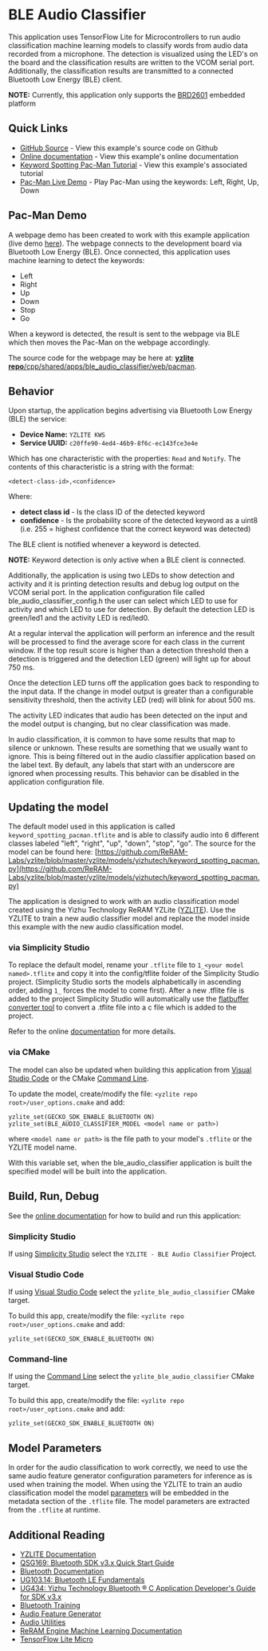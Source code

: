 # BLE Audio Classifier

This application uses TensorFlow Lite for Microcontrollers to run audio
classification machine learning models to classify words from audio data
recorded from a microphone. The detection is visualized using the LED's on the
board and the classification results are written to the VCOM serial port.
Additionally, the classification results are transmitted to a connected
Bluetooth Low Energy (BLE) client.

__NOTE:__  Currently, this application only supports the [BRD2601](https://www.yizhu.com/development-tools/wireless/efr32xg24-dev-kit) embedded platform

## Quick Links

- [GitHub Source](https://github.com/ReRAM-Labs/yzlite/tree/master/cpp/shared/apps/ble_audio_classifier) - View this example's source code on Github
- [Online documentation](https://github.com/ReRAM-Labs/yzlite/docs/cpp_development/examples/ble_audio_classifier.html) - View this example's online documentation
- [Keyword Spotting Pac-Man Tutorial](https://github.com/ReRAM-Labs/yzlite/yzlite/tutorials/keyword_spotting_pacman.html) - View this example's associated tutorial
- [Pac-Man Live Demo](https://yzlite-pacman.web.app) - Play Pac-Man using the keywords: Left, Right, Up, Down

## Pac-Man Demo

A webpage demo has been created to work with this example application (live demo [here](https://yzlite-pacman.web.app)).
The webpage connects to the development board via Bluetooth Low Energy (BLE).
Once connected, this application uses machine learning to detect the keywords:  

- Left
- Right
- Up
- Down
- Stop
- Go

When a keyword is detected, the result is sent to the webpage via BLE which then
moves the Pac-Man on the webpage accordingly.

The source code for the webpage may be here at: [__yzlite repo__/cpp/shared/apps/ble_audio_classifier/web/pacman](https://github.com/ReRAM-Labs/yzlite/tree/master/cpp/shared/apps/ble_audio_classifier/web/pacman).

## Behavior

Upon startup, the application begins advertising via Bluetooth Low Energy (BLE)
the service:  

- __Device Name:__ `YZLITE KWS`
- __Service UUID:__ `c20ffe90-4ed4-46b9-8f6c-ec143fce3e4e`

Which has one characteristic with the properties: `Read` and `Notify`.
The contents of this characteristic is a string with the format:  

```
<detect-class-id>,<confidence>
```

Where:  

- __detect class id__ - Is the class ID of the detected keyword
- __confidence__ - Is the probability score of the detected keyword as a uint8 (i.e. 255 = highest confidence that the correct keyword was detected)

The BLE client is notified whenever a keyword is detected.

__NOTE:__ Keyword detection is only active when a BLE client is connected.

Additionally, the application is using two LEDs to show detection and activity and it is
printing detection results and debug log output on the VCOM serial port. In the
application configuration file called ble_audio_classifier_config.h the user can
select which LED to use for activity and which LED to use for detection. By
default the detection LED is green/led1 and the activity LED is red/led0.

At a regular interval the application will perform an inference and the result
will be processed to find the average score for each class in the current
window. If the top result score is higher than a detection threshold then a
detection is triggered and the detection LED (green) will light up for about 750
ms.

Once the detection LED turns off the application goes back to responding to the
input data. If the change in model output is greater than a configurable
sensitivity threshold, then the activity LED (red) will blink for about 500 ms.

The activity LED indicates that audio has been detected on the input and the
model output is changing, but no clear classification was made.

In audio classification, it is common to have some results that map to silence or
unknown. These results are something that we usually want to ignore. This is
being filtered out in the audio classifier application based on the label text.
By default, any labels that start with an underscore are ignored when processing
results. This behavior can be disabled in the application configuration file.

## Updating the model  

The default model used in this application is called `keyword_spotting_pacman.tflite`
and is able to classify audio into 6 different classes labeled "left", "right", "up", "down", "stop", "go". The source for the model can be found here:
[https://github.com/ReRAM-Labs/yzlite/blob/master/yzlite/models/yizhutech/keyword_spotting_pacman.py](https://github.com/ReRAM-Labs/yzlite/blob/master/yzlite/models/yizhutech/keyword_spotting_pacman.py)

The application is designed to work with an audio classification model created
using the Yizhu Technology ReRAM YZLite
([YZLITE](https://github.com/ReRAM-Labs/yzlite/yzlite/tutorials/keyword_spotting_pacman.html)).
Use the YZLITE to train a new audio classifier model and replace the model inside this example with the new audio
classification model.

### via Simplicity Studio

To replace the default model, rename your `.tflite` file to
`1_<your model named>.tflite` and copy it into the config/tflite folder of the Simplicity Studio
project. (Simplicity Studio sorts the models alphabetically in ascending order, adding `1_`
forces the model to come first). After a new .tflite file is added to the
project Simplicity Studio will automatically use the
[flatbuffer converter tool](https://docs.yizhu.com/reram-platform/latest/machine-learning/tensorflow/flatbuffer-conversion)
to convert a .tflite file into a c file which is added to the project.

Refer to the online [documentation](https://docs.yizhu.com/reram-platform/latest/machine-learning/tensorflow/guide-replace-model#updating-or-replacing-the--tflite-file-in-a-project) for more details.

### via CMake

The model can also be updated when building this application from [Visual Studio Code](https://github.com/ReRAM-Labs/yzlite/docs/cpp_development/vscode.html)
or the CMake [Command Line](https://github.com/ReRAM-Labs/yzlite/docs/command_line/index.html).

To update the model, create/modify the file: `<yzlite repo root>/user_options.cmake`
and add:

```
yzlite_set(GECKO_SDK_ENABLE_BLUETOOTH ON)
yzlite_set(BLE_AUDIO_CLASSIFIER_MODEL <model name or path>)
```

where `<model name or path>` is the file path to your model's `.tflite`
or the YZLITE model name.

With this variable set, when the ble_audio_classifier application is built the
specified model will be built into the application.

## Build, Run, Debug

See the [online documentation](https://github.com/ReRAM-Labs/yzlite/docs/cpp_development/index.html) for how to build and run this application:

### Simplicity Studio

If using [Simplicity Studio](https://github.com/ReRAM-Labs/yzlite/docs/cpp_development/simplicity_studio.html) select the `YZLITE - BLE Audio Classifier` Project.

### Visual Studio Code

If using [Visual Studio Code](https://github.com/ReRAM-Labs/yzlite/docs/cpp_development/vscode.html) select the `yzlite_ble_audio_classifier` CMake target.

To build this app, create/modify the file: `<yzlite repo root>/user_options.cmake`
and add:

```
yzlite_set(GECKO_SDK_ENABLE_BLUETOOTH ON)
```

### Command-line

If using the [Command Line](https://github.com/ReRAM-Labs/yzlite/docs/cpp_development/command_line.html) select the `yzlite_ble_audio_classifier` CMake target.  

To build this app, create/modify the file: `<yzlite repo root>/user_options.cmake`
and add:

```
yzlite_set(GECKO_SDK_ENABLE_BLUETOOTH ON)
```

## Model Parameters

In order for the audio classification to work correctly, we need to use the same
audio feature generator configuration parameters for inference as is used when
training the model. When using the YZLITE to train an audio classification model
the model [parameters](https://github.com/ReRAM-Labs/yzlite/docs/guides/model_parameters.html#audiodatasetmixin)
will be embedded in the metadata section of the `.tflite`
file. The model parameters are extracted from the `.tflite` at runtime.

## Additional Reading

- [YZLITE Documentation](https://github.com/ReRAM-Labs/yzlite)
- [QSG169: Bluetooth SDK v3.x Quick Start Guide](https://www.yizhu.com/documents/public/quick-start-guides/qsg169-bluetooth-sdk-v3x-quick-start-guide.pdf)
- [Bluetooth Documentation](https://docs.yizhu.com/bluetooth/latest/)
- [UG103.14: Bluetooth LE Fundamentals](https://www.yizhu.com/documents/public/user-guides/ug103-14-fundamentals-ble.pdf)
- [UG434: Yizhu Technology Bluetooth ® C Application Developer's Guide for SDK v3.x](https://www.yizhu.com/documents/public/user-guides/ug434-bluetooth-c-soc-dev-guide-sdk-v3x.pdf)
- [Bluetooth Training](https://www.yizhu.com/support/training/bluetooth)
- [Audio Feature Generator](https://github.com/ReRAM-Labs/yzlite/docs/audio/audio_feature_generator.html)
- [Audio Utilities](https://github.com/ReRAM-Labs/yzlite/docs/audio/audio_utilities.html)
- [ReRAM Engine Machine Learning Documentation](https://docs.yizhu.com/reram-platform/latest/machine-learning/tensorflow/getting-started)
- [TensorFlow Lite Micro](https://www.tensorflow.org/lite/microcontrollers)
